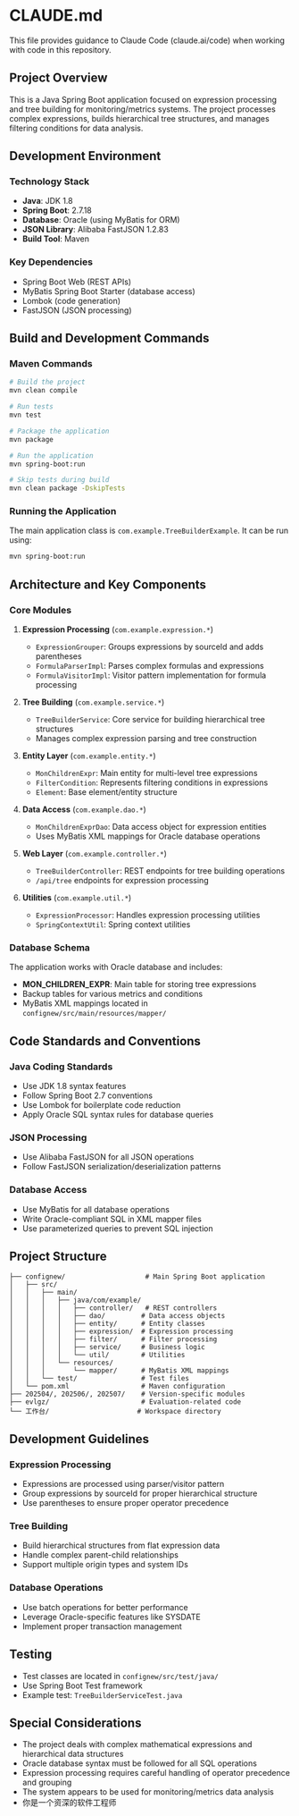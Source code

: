 # CLAUDE.md

This file provides guidance to Claude Code (claude.ai/code) when working with code in this repository.

## Project Overview

This is a Java Spring Boot application focused on expression processing and tree building for monitoring/metrics systems. The project processes complex expressions, builds hierarchical tree structures, and manages filtering conditions for data analysis.

## Development Environment

### Technology Stack
- **Java**: JDK 1.8
- **Spring Boot**: 2.7.18
- **Database**: Oracle (using MyBatis for ORM)
- **JSON Library**: Alibaba FastJSON 1.2.83
- **Build Tool**: Maven

### Key Dependencies
- Spring Boot Web (REST APIs)
- MyBatis Spring Boot Starter (database access)
- Lombok (code generation)
- FastJSON (JSON processing)

## Build and Development Commands

### Maven Commands
```bash
# Build the project
mvn clean compile

# Run tests
mvn test

# Package the application
mvn package

# Run the application
mvn spring-boot:run

# Skip tests during build
mvn clean package -DskipTests
```

### Running the Application
The main application class is `com.example.TreeBuilderExample`. It can be run using:
```bash
mvn spring-boot:run
```

## Architecture and Key Components

### Core Modules

1. **Expression Processing** (`com.example.expression.*`)
   - `ExpressionGrouper`: Groups expressions by sourceId and adds parentheses
   - `FormulaParserImpl`: Parses complex formulas and expressions
   - `FormulaVisitorImpl`: Visitor pattern implementation for formula processing

2. **Tree Building** (`com.example.service.*`)
   - `TreeBuilderService`: Core service for building hierarchical tree structures
   - Manages complex expression parsing and tree construction

3. **Entity Layer** (`com.example.entity.*`)
   - `MonChildrenExpr`: Main entity for multi-level tree expressions
   - `FilterCondition`: Represents filtering conditions in expressions
   - `Element`: Base element/entity structure

4. **Data Access** (`com.example.dao.*`)
   - `MonChildrenExprDao`: Data access object for expression entities
   - Uses MyBatis XML mappings for Oracle database operations

5. **Web Layer** (`com.example.controller.*`)
   - `TreeBuilderController`: REST endpoints for tree building operations
   - `/api/tree` endpoints for expression processing

6. **Utilities** (`com.example.util.*`)
   - `ExpressionProcessor`: Handles expression processing utilities
   - `SpringContextUtil`: Spring context utilities

### Database Schema

The application works with Oracle database and includes:
- **MON_CHILDREN_EXPR**: Main table for storing tree expressions
- Backup tables for various metrics and conditions
- MyBatis XML mappings located in `confignew/src/main/resources/mapper/`

## Code Standards and Conventions

### Java Coding Standards
- Use JDK 1.8 syntax features
- Follow Spring Boot 2.7 conventions
- Use Lombok for boilerplate code reduction
- Apply Oracle SQL syntax rules for database queries

### JSON Processing
- Use Alibaba FastJSON for all JSON operations
- Follow FastJSON serialization/deserialization patterns

### Database Access
- Use MyBatis for all database operations
- Write Oracle-compliant SQL in XML mapper files
- Use parameterized queries to prevent SQL injection

## Project Structure

```
├── confignew/                    # Main Spring Boot application
│   ├── src/
│   │   ├── main/
│   │   │   ├── java/com/example/
│   │   │   │   ├── controller/   # REST controllers
│   │   │   │   ├── dao/         # Data access objects
│   │   │   │   ├── entity/      # Entity classes
│   │   │   │   ├── expression/  # Expression processing
│   │   │   │   ├── filter/      # Filter processing
│   │   │   │   ├── service/     # Business logic
│   │   │   │   └── util/        # Utilities
│   │   │   └── resources/
│   │   │       └── mapper/      # MyBatis XML mappings
│   │   └── test/                # Test files
│   └── pom.xml                  # Maven configuration
├── 202504/, 202506/, 202507/    # Version-specific modules
├── evlgz/                       # Evaluation-related code
└── 工作台/                      # Workspace directory
```

## Development Guidelines

### Expression Processing
- Expressions are processed using parser/visitor pattern
- Group expressions by sourceId for proper hierarchical structure
- Use parentheses to ensure proper operator precedence

### Tree Building
- Build hierarchical structures from flat expression data
- Handle complex parent-child relationships
- Support multiple origin types and system IDs

### Database Operations
- Use batch operations for better performance
- Leverage Oracle-specific features like SYSDATE
- Implement proper transaction management

## Testing

- Test classes are located in `confignew/src/test/java/`
- Use Spring Boot Test framework
- Example test: `TreeBuilderServiceTest.java`

## Special Considerations

- The project deals with complex mathematical expressions and hierarchical data structures
- Oracle database syntax must be followed for all SQL operations
- Expression processing requires careful handling of operator precedence and grouping
- The system appears to be used for monitoring/metrics data analysis
- 你是一个资深的软件工程师